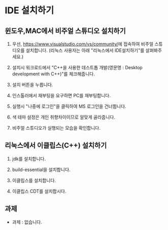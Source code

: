 # IDE 설치하기

## 윈도우,MAC에서 비주얼 스튜디오 설치하기

1. 우선, <https://www.visualstudio.com/vs/community/>에 접속하여 비주얼 스튜디오를 설치합니다. (리눅스 사용자는 아래 "리눅스에서 IDE설치하기"를 살펴봐주세요.)

1. 설치시 워크로드에서 "C++을 사용한 데스트톱 개발(영문명 : Desktop development with C++)"를 체크해줍니다.

1. 설치 버튼을 누릅니다.

1. 인스톨러에서 재부팅을 요구하면 PC를 재부팅합니다.

1. 실행시 "나중에 로그인"을 클릭하여 MS 로그인을 건너뜁니다.

1. 색 테마 설정은 개인 취향차이이므로 알맞게 골라줍니다.

1. 비주얼 스튜디오가 실행되는 모습을 확인합니다.

## 리눅스에서 이클립스(C++) 설치하기

1. jdk를 설치합니다.

1. build-essential을 설치합니다.

1. 이클립스를 설치합니다.

1. 이클립스 CDT를 설치합시다.

## 과제

* 과제 : 없습니다.
